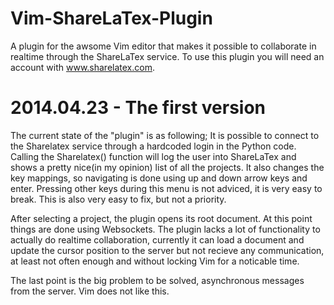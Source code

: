 Vim-ShareLaTex-Plugin
=====================

A plugin for the awsome Vim editor that makes it possible to collaborate in realtime through the ShareLaTex service. To use this plugin you will need an account with www.sharelatex.com. 

2014.04.23 - The first version
==============================
The current state of the "plugin" is as following; It is possible to connect to the Sharelatex service through a hardcoded login in the Python code. Calling the Sharelatex() function will log the user into ShareLaTex and shows a pretty nice(in my opinion) list of all the projects. It also changes the key mappings, so navigating is done using up and down arrow keys and enter. Pressing other keys during this menu is not adviced, it is very easy to break. This is also very easy to fix, but not a priority.

After selecting a project, the plugin opens its root document. At this point things are done using Websockets. The plugin lacks a lot of functionality to actually do realtime collaboration, currently it can load a document and update the cursor position to the server but not recieve any communication, at least not often enough and without locking Vim for a noticable time. 

The last point is the big problem to be solved, asynchronous messages from the server. Vim does not like this. 
